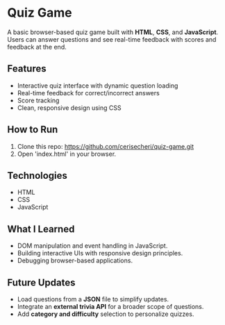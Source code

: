 # Quiz Game 

A basic browser-based quiz game built with **HTML**, **CSS**, and **JavaScript**. Users can answer questions and see real-time feedback with scores and feedback at the end. 

## Features
- Interactive quiz interface with dynamic question loading  
- Real-time feedback for correct/incorrect answers  
- Score tracking  
- Clean, responsive design using CSS

## How to Run
1. Clone this repo: https://github.com/cerisecheri/quiz-game.git
2. Open 'index.html' in your browser.

## Technologies
- HTML  
- CSS  
- JavaScript

## What I Learned
- DOM manipulation and event handling in JavaScript.  
- Building interactive UIs with responsive design principles.  
- Debugging browser-based applications.

## Future Updates
- Load questions from a **JSON** file to simplify updates.
- Integrate an **external trivia API** for a broader scope of questions.    
- Add **category and difficulty** selection to personalize quizzes.


